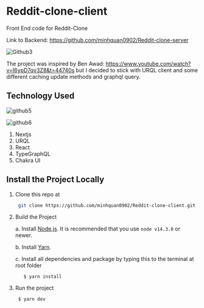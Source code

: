 # Reddit-clone-client

Front End code for Reddit-Clone

Link to Backend: https://github.com/minhquan0902/Reddit-clone-server

![Github3](https://user-images.githubusercontent.com/58071533/128239582-9c7ad497-c73b-431e-aeb9-67f1725a9e82.png)


The project was inspired by Ben Awad: https://www.youtube.com/watch?v=I6ypD7qv3Z8&t=44740s but I decided to stick with URQL client and some different caching update methods and graphql query.

## Technology Used

![github5](https://user-images.githubusercontent.com/58071533/128240979-8750f4e7-8c3f-457e-a4b2-181c4e48caca.png)

![github6](https://user-images.githubusercontent.com/58071533/128241078-7d0cced3-e1e6-49ad-a01e-acc10f3b1fa3.png)

1. Nextjs
2. URQL
3. React
4. TypeGraphQL
5. Chakra UI

## Install the Project Locally

1. Clone this repo at
   ```sh
    git clone https://github.com/minhquan0902/Reddit-clone-client.git
   ```
   
2. Build the Project

   a. Install [Node.js](https://nodejs.org/en/download/). It is recommended that you use `node v14.3.0` or newer.
   
   b. Install [Yarn](https://classic.yarnpkg.com/en/docs/install). 
   
   c. Install all dependencies and package by typing this to the terminal at root folder
         
         
          $ yarn install
        
         
3. Run the project 

      ```
       $ yarn dev
      ```


      
